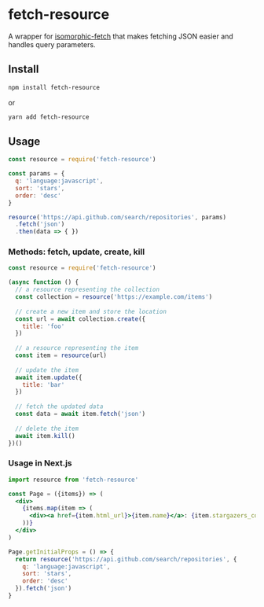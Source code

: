 # fetch-resource

A wrapper for [isomorphic-fetch](https://www.npmjs.com/package/isomorphic-fetch) that makes fetching JSON easier and handles query parameters.

## Install

```sh
npm install fetch-resource
```

or

```sh
yarn add fetch-resource
```

## Usage

```js
const resource = require('fetch-resource')

const params = {
  q: 'language:javascript',
  sort: 'stars',
  order: 'desc'
}

resource('https://api.github.com/search/repositories', params)
  .fetch('json')
  .then(data => { })
```

### Methods: fetch, update, create, kill

```js
const resource = require('fetch-resource')

(async function () {
  // a resource representing the collection
  const collection = resource('https://example.com/items')
  
  // create a new item and store the location
  const url = await collection.create({
    title: 'foo'
  })
  
  // a resource representing the item
  const item = resource(url)
  
  // update the item
  await item.update({
    title: 'bar'
  })
  
  // fetch the updated data
  const data = await item.fetch('json')
  
  // delete the item
  await item.kill()
})()
```

### Usage in Next.js

```jsx
import resource from 'fetch-resource'

const Page = ({items}) => (
  <div>
    {items.map(item => (
      <div><a href={item.html_url}>{item.name}</a>: {item.stargazers_count}</div>
    ))}
  </div>
)

Page.getInitialProps = () => {
  return resource('https://api.github.com/search/repositories', {
    q: 'language:javascript',
    sort: 'stars',
    order: 'desc'
  }).fetch('json')
}
```

